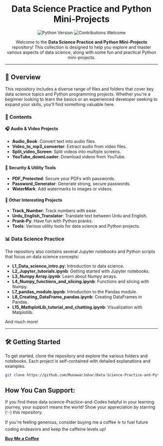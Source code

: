 <h1 align="center">Data Science Practice and Python Mini-Projects</h1>

<p align="center">
  <img src="https://img.shields.io/badge/Python-3.8%2B-blue" alt="Python Version">
  <img src="https://img.shields.io/badge/Contributions-Welcome-brightgreen" alt="Contributions Welcome">
</p>

<p align="center">
  Welcome to the <b>Data Science Practice and Python Mini-Projects</b> repository! This collection is designed to help you explore and master various aspects of data science, along with some fun and practical Python mini-projects.
</p>

---

## 🚀 Overview

This repository includes a diverse range of files and folders that cover key data science topics and Python programming projects. Whether you're a beginner looking to learn the basics or an experienced developer seeking to expand your skills, you'll find something valuable here.

### 📂 Contents

#### 🎧 Audio & Video Projects
- **Audio_Book**: Convert text into audio files.
- **Video_to_mp3_converter**: Extract audio from video files.
- **Split_video_Screen**: Split videos into multiple screens.
- **YouTube_downLoader**: Download videos from YouTube.

#### 🔐 Security & Utility Tools
- **PDF_Protected**: Secure your PDFs with passwords.
- **Password_Generator**: Generate strong, secure passwords.
- **WaterMark**: Add watermarks to images or videos.

#### 🧩 Other Interesting Projects
- **Track_Number**: Track numbers with ease.
- **Urdu_English_Translator**: Translate text between Urdu and English.
- **Prank-Py**: Have fun with Python pranks.
- **Tools**: Various utility tools for data science and Python projects.

### 📊 Data Science Practice

The repository also contains several Jupyter notebooks and Python scripts that focus on data science concepts:

- **L1_Data_science_intro.py**: Introduction to data science.
- **L2_Jupyter_tutorials.ipynb**: Getting started with Jupyter notebooks.
- **L3_Numpy Array.ipynb**: Learn about Numpy arrays.
- **L4_Numpy_functions_and_slicing.ipynb**: Functions and slicing with Numpy.
- **L7_pandas_module.ipynb**: Introduction to the Pandas module.
- **L8_Creating_DataFrame_pandas.ipynb**: Creating DataFrames in Pandas.
- **L15_MathplotLib_tutorial_and_chatting.ipynb**: Visualization with Matplotlib.

And much more!

---

## 🛠️ Getting Started

To get started, clone the repository and explore the various folders and notebooks. Each project is self-contained with detailed explanations and examples.

```bash
git clone https://github.com/MunawarJohar/Data-Science-Practice-and-Python-Mini-Projects.git
```
## How You Can Support:

If you find these data science-Practice-and-Codes helpful in your learning journey, your support means the world!  Show your appreciation by starring (✨) this repository. 

If you're feeling generous, consider buying me a coffee ☕ to fuel future coding endeavors and keep the caffeine levels up!

[**Buy Me a Coffee**](https://www.buymeacoffee.com/munawarjohar)
